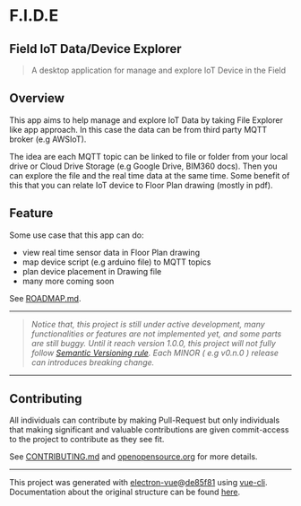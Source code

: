 # F.I.D.E
## Field IoT Data/Device Explorer

<!-- Insert LOGO HERE -->

> A desktop application for manage and explore IoT Device in the Field


## Overview
This app aims to help manage and explore IoT Data by taking File Explorer like app approach. In this case the data can be from third party MQTT broker (e.g AWSIoT).

<!-- Insert GIF Image for application Demo HERE-->

The idea are each MQTT topic can be linked to file or folder from your local drive or Cloud Drive Storage (e.g Google Drive, BIM360 docs). Then you can explore the file and the real time data at the same time. Some benefit of this that you can relate IoT device to Floor Plan drawing (mostly in pdf).


## Feature
Some use case that this app can do:
- view real time sensor data in Floor Plan drawing
- map device script (e.g arduino file) to MQTT topics
- plan device placement in Drawing file
- many more coming soon

See [ROADMAP.md](./ROADMAP.md).


---
> *Notice that, this project is still under active development, many functionalities or features are not implemented yet, and some parts are still buggy. Until it reach version 1.0.0, this project will not fully follow [Semantic Versioning rule](http://semver.org). Each MINOR ( e.g v0.n.0 ) release can introduces breaking change.*

---
## Contributing
All individuals can contribute by making Pull-Request but only individuals that making significant and valuable contributions are given commit-access to the project to contribute as they see fit.

See [CONTRIBUTING.md](./CONTRIBUTING.md) and [openopensource.org](http://openopensource.org/) for more details.



---
This project was generated with [electron-vue](https://github.com/SimulatedGREG/electron-vue)@[de85f81](https://github.com/SimulatedGREG/electron-vue/tree/de85f81890c01500113738bfe57bef136f9fbf52) using [vue-cli](https://github.com/vuejs/vue-cli). Documentation about the original structure can be found [here](https://simulatedgreg.gitbooks.io/electron-vue/content/index.html).
